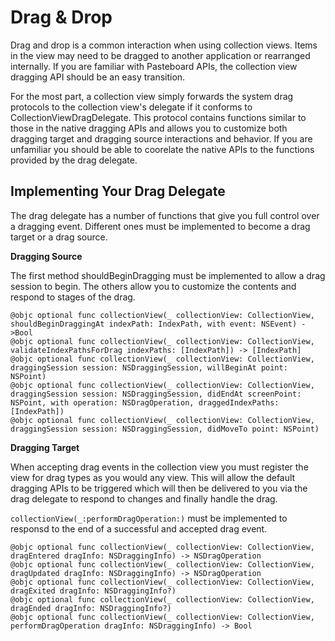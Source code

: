 # Drag & Drop

Drag and drop is a common interaction when using collection views. Items in the view may need to be dragged to another application or rearranged internally. If you are familiar with Pasteboard APIs, the collection view dragging API should be an easy transition.

For the most part, a collection view simply forwards the system drag protocols to the collection view's delegate if it conforms to CollectionViewDragDelegate. This protocol contains functions similar to those in the native dragging APIs and allows you to customize both dragging target and dragging source interactions and behavior. If you are unfamiliar you should be able to coorelate the native APIs to the functions provided by the drag delegate.


## Implementing Your Drag Delegate

The drag delegate has a number of functions that give you full control over a dragging event. Different ones must be implemented to become a drag target or a drag source.

**Dragging Source**

The first method shouldBeginDragging must be implemented to allow a drag session to begin. The others allow you to customize the contents and respond to stages of the drag.
```
@objc optional func collectionView(_ collectionView: CollectionView, shouldBeginDraggingAt indexPath: IndexPath, with event: NSEvent) ->Bool
@objc optional func collectionView(_ collectionView: CollectionView, validateIndexPathsForDrag indexPaths: [IndexPath]) -> [IndexPath]
@objc optional func collectionView(_ collectionView: CollectionView, draggingSession session: NSDraggingSession, willBeginAt point: NSPoint)
@objc optional func collectionView(_ collectionView: CollectionView, draggingSession session: NSDraggingSession, didEndAt screenPoint: NSPoint, with operation: NSDragOperation, draggedIndexPaths: [IndexPath])
@objc optional func collectionView(_ collectionView: CollectionView, draggingSession session: NSDraggingSession, didMoveTo point: NSPoint)
```

**Dragging Target**


When accepting drag events in the collection view you must register the view for drag types as you would any view. This will allow the default dragging APIs to be triggered which will then be delivered to you via the drag delegate to respond to changes and finally handle the drag.

`collectionView(_:performDragOperation:)` must be implemented to responsd to the end of a successful and accepted drag event.

```
@objc optional func collectionView(_ collectionView: CollectionView, dragEntered dragInfo: NSDraggingInfo) -> NSDragOperation
@objc optional func collectionView(_ collectionView: CollectionView, dragUpdated dragInfo: NSDraggingInfo) -> NSDragOperation
@objc optional func collectionView(_ collectionView: CollectionView, dragExited dragInfo: NSDraggingInfo?)
@objc optional func collectionView(_ collectionView: CollectionView, dragEnded dragInfo: NSDraggingInfo?)
@objc optional func collectionView(_ collectionView: CollectionView, performDragOperation dragInfo: NSDraggingInfo) -> Bool
```


